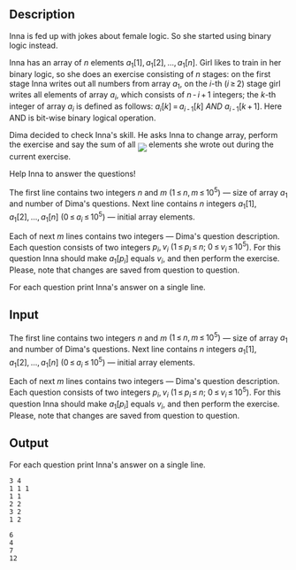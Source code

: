 ## Description

<div><p>Inna is fed up with jokes about female logic. So she started using binary logic instead.</p><p>Inna has an array of <span class="tex-span"><i>n</i></span> elements <span class="tex-span"><i>a</i><sub class="lower-index">1</sub>[1], <i>a</i><sub class="lower-index">1</sub>[2], ..., <i>a</i><sub class="lower-index">1</sub>[<i>n</i>]</span>. Girl likes to train in her binary logic, so she does an exercise consisting of <span class="tex-span"><i>n</i></span> stages: on the first stage Inna writes out all numbers from array <span class="tex-span"><i>a</i><sub class="lower-index">1</sub></span>, on the <span class="tex-span"><i>i</i></span>-th <span class="tex-span">(<i>i</i> ≥ 2)</span> stage girl writes all elements of array <span class="tex-span"><i>a</i><sub class="lower-index"><i>i</i></sub></span>, which consists of <span class="tex-span"><i>n</i> - <i>i</i> + 1</span> integers; the <span class="tex-span"><i>k</i></span>-th integer of array <span class="tex-span"><i>a</i><sub class="lower-index"><i>i</i></sub></span> is defined as follows: <span class="tex-span"><i>a</i><sub class="lower-index"><i>i</i></sub>[<i>k</i>] = <i>a</i><sub class="lower-index"><i>i</i> - 1</sub>[<i>k</i>]&nbsp;<i>AND</i>&nbsp;<i>a</i><sub class="lower-index"><i>i</i> - 1</sub>[<i>k</i> + 1]</span>. Here AND is bit-wise binary logical operation.</p><p>Dima decided to check Inna's skill. He asks Inna to change array, perform the exercise and say the sum of all <img align="middle" class="tex-formula" src="file://GjdtaAkZ.png" style="max-width: 100.0%;max-height: 100.0%;"> elements she wrote out during the current exercise.</p><p>Help Inna to answer the questions!</p></div><div class="input-specification"><p>The first line contains two integers <span class="tex-span"><i>n</i></span> and <span class="tex-span"><i>m</i></span> <span class="tex-span">(1 ≤ <i>n</i>, <i>m</i> ≤ 10<sup class="upper-index">5</sup>)</span> — size of array <span class="tex-span"><i>a</i><sub class="lower-index">1</sub></span> and number of Dima's questions. Next line contains <span class="tex-span"><i>n</i></span> integers <span class="tex-span"><i>a</i><sub class="lower-index">1</sub>[1], <i>a</i><sub class="lower-index">1</sub>[2], ..., <i>a</i><sub class="lower-index">1</sub>[<i>n</i>]</span> <span class="tex-span">(0 ≤ <i>a</i><sub class="lower-index"><i>i</i></sub> ≤ 10<sup class="upper-index">5</sup>)</span> — initial array elements.</p><p>Each of next <span class="tex-span"><i>m</i></span> lines contains two integers — Dima's question description. Each question consists of two integers <span class="tex-span"><i>p</i><sub class="lower-index"><i>i</i></sub>, <i>v</i><sub class="lower-index"><i>i</i></sub></span> <span class="tex-span">(1 ≤ <i>p</i><sub class="lower-index"><i>i</i></sub> ≤ <i>n</i>;&nbsp;0 ≤ <i>v</i><sub class="lower-index"><i>i</i></sub> ≤ 10<sup class="upper-index">5</sup>)</span>. For this question Inna should make <span class="tex-span"><i>a</i><sub class="lower-index">1</sub>[<i>p</i><sub class="lower-index"><i>i</i></sub>]</span> equals <span class="tex-span"><i>v</i><sub class="lower-index"><i>i</i></sub></span>, and then perform the exercise. Please, note that changes are saved from question to question.</p></div><div class="output-specification"><p>For each question print Inna's answer on a single line.</p></div>

## Input

<p>The first line contains two integers <span class="tex-span"><i>n</i></span> and <span class="tex-span"><i>m</i></span> <span class="tex-span">(1 ≤ <i>n</i>, <i>m</i> ≤ 10<sup class="upper-index">5</sup>)</span> — size of array <span class="tex-span"><i>a</i><sub class="lower-index">1</sub></span> and number of Dima's questions. Next line contains <span class="tex-span"><i>n</i></span> integers <span class="tex-span"><i>a</i><sub class="lower-index">1</sub>[1], <i>a</i><sub class="lower-index">1</sub>[2], ..., <i>a</i><sub class="lower-index">1</sub>[<i>n</i>]</span> <span class="tex-span">(0 ≤ <i>a</i><sub class="lower-index"><i>i</i></sub> ≤ 10<sup class="upper-index">5</sup>)</span> — initial array elements.</p><p>Each of next <span class="tex-span"><i>m</i></span> lines contains two integers — Dima's question description. Each question consists of two integers <span class="tex-span"><i>p</i><sub class="lower-index"><i>i</i></sub>, <i>v</i><sub class="lower-index"><i>i</i></sub></span> <span class="tex-span">(1 ≤ <i>p</i><sub class="lower-index"><i>i</i></sub> ≤ <i>n</i>;&nbsp;0 ≤ <i>v</i><sub class="lower-index"><i>i</i></sub> ≤ 10<sup class="upper-index">5</sup>)</span>. For this question Inna should make <span class="tex-span"><i>a</i><sub class="lower-index">1</sub>[<i>p</i><sub class="lower-index"><i>i</i></sub>]</span> equals <span class="tex-span"><i>v</i><sub class="lower-index"><i>i</i></sub></span>, and then perform the exercise. Please, note that changes are saved from question to question.</p>

## Output

<p>For each question print Inna's answer on a single line.</p>





```input1
3 4
1 1 1
1 1
2 2
3 2
1 2

```




```output1
6
4
7
12

```



